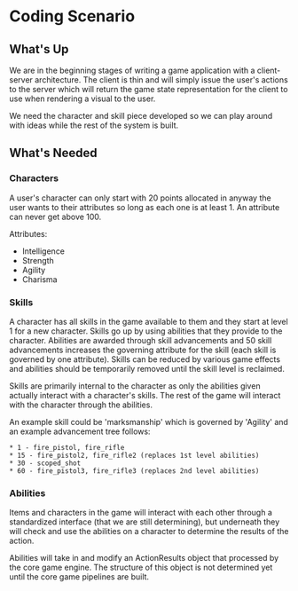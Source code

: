 # Coding Scenario

## What's Up 

We are in the beginning stages of writing a game application with a
client-server architecture. The client is thin and will simply issue
the user's actions to the server which will return the game state
representation for the client to use when rendering a visual to the 
user.

We need the character and skill piece developed so we can play around
with ideas while the rest of the system is built.


## What's Needed 

### Characters 

A user's character can only start with 20 points allocated in anyway
the user wants to their attributes so long as each one is at least 1.
An attribute can never get above 100.

Attributes:
 
 * Intelligence
 * Strength
 * Agility
 * Charisma


### Skills

A character has all skills in the game available to them and they
start at level 1 for a new character. Skills go up by using abilities
that they provide to the character. Abilities are awarded through
skill advancements and 50 skill advancements increases the governing
attribute for the skill (each skill is governed by one attribute). 
Skills can be reduced by various game effects and abilities should be
temporarily removed until the skill level is reclaimed.

Skills are primarily internal to the character as only the abilities 
given actually interact with a character's skills. The rest of the game 
will interact with the character through the abilities.

An example skill could be 'marksmanship' which is governed by 'Agility' 
and an example advancement tree follows:

    * 1 - fire_pistol, fire_rifle 
    * 15 - fire_pistol2, fire_rifle2 (replaces 1st level abilities)
    * 30 - scoped_shot
    * 60 - fire_pistol3, fire_rifle3 (replaces 2nd level abilities)


### Abilities

Items and characters in the game will interact with each other
through a standardized interface (that we are still determining), but
underneath they will check and use the abilities on a character to 
determine the results of the action.

Abilities will take in and modify an ActionResults object that processed 
by the core game engine. The structure of this object is not determined
yet until the core game pipelines are built.

